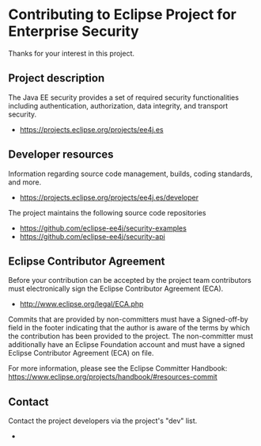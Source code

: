 # Contributing to Eclipse Project for Enterprise Security

Thanks for your interest in this project.

## Project description

The Java EE security provides a set of required security functionalities
including authentication, authorization, data integrity, and transport security.

 * https://projects.eclipse.org/projects/ee4j.es

## Developer resources

Information regarding source code management, builds, coding standards, and
more.

 * https://projects.eclipse.org/projects/ee4j.es/developer

The project maintains the following source code repositories

 * https://github.com/eclipse-ee4j/security-examples
 * https://github.com/eclipse-ee4j/security-api

## Eclipse Contributor Agreement

Before your contribution can be accepted by the project team contributors must
electronically sign the Eclipse Contributor Agreement (ECA).

 * http://www.eclipse.org/legal/ECA.php

Commits that are provided by non-committers must have a Signed-off-by field in
the footer indicating that the author is aware of the terms by which the
contribution has been provided to the project. The non-committer must
additionally have an Eclipse Foundation account and must have a signed Eclipse
Contributor Agreement (ECA) on file.

For more information, please see the Eclipse Committer Handbook:
https://www.eclipse.org/projects/handbook/#resources-commit

## Contact

Contact the project developers via the project's "dev" list.

 * 

